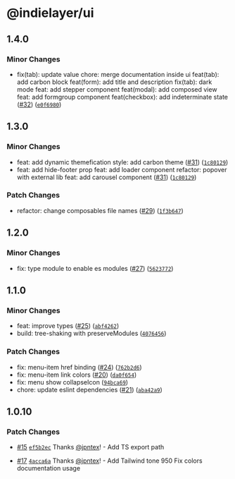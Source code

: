 # @indielayer/ui

## 1.4.0

### Minor Changes

- fix(tab): update value
  chore: merge documentation inside ui
  feat(tab): add carbon block
  feat(form): add title and description
  fix(tab): dark mode
  feat: add stepper component
  feat(modal): add composed view
  feat: add formgroup component
  feat(checkbox): add indeterminate state
  ([#32](https://github.com/indielayer/ui/pull/32)) ([`e0f6980`](https://github.com/indielayer/ui/commit/e0f6980f5d4fde2a906579a20160cde5b0fc3c77))

## 1.3.0

### Minor Changes

- feat: add dynamic themefication
  style: add carbon theme
  ([#31](https://github.com/indielayer/ui/pull/31)) ([`1c80129`](https://github.com/indielayer/ui/commit/1c8012943bb9827c803e222da636d5e702564adb))
- feat: add hide-footer prop
  feat: add loader component
  refactor: popover with external lib
  feat: add carousel component
  ([#31](https://github.com/indielayer/ui/pull/31)) ([`1c80129`](https://github.com/indielayer/ui/commit/1c8012943bb9827c803e222da636d5e702564adb))

### Patch Changes

- refactor: change composables file names ([#29](https://github.com/indielayer/ui/pull/29)) ([`1f3b647`](https://github.com/indielayer/ui/commit/1f3b6470d2a23e09a954055863b104a514b835bb))

## 1.2.0

### Minor Changes

- fix: type module to enable es modules ([#27](https://github.com/indielayer/ui/pull/27)) ([`5623772`](https://github.com/indielayer/ui/commit/5623772e475f324518babded6f0c68900d7f6198))

## 1.1.0

### Minor Changes

- feat: improve types ([#25](https://github.com/indielayer/ui/pull/25)) ([`abf4262`](https://github.com/indielayer/ui/commit/abf4262a04639eb76b7cb3bbcac144623e2dd838))
- build: tree-shaking with preserveModules ([`4076456`](https://github.com/indielayer/ui/commit/4076456146733972f028defd6bdb801cbfe8f7b8))

### Patch Changes

- fix: menu-item href binding ([#24](https://github.com/indielayer/ui/pull/24)) ([`762b2d6`](https://github.com/indielayer/ui/commit/762b2d6278e66a021dce6e1317212a8de8882f87))
- fix: menu-item link colors ([#20](https://github.com/indielayer/ui/pull/20)) ([`da0f654`](https://github.com/indielayer/ui/commit/da0f6544359e244b427905424adc0cb10b5c10a0))
- fix: menu show collapseIcon ([`94bca69`](https://github.com/indielayer/ui/commit/94bca69ff38c206ff853727ab2834fde70309527))
- chore: update eslint dependencies ([#21](https://github.com/indielayer/ui/pull/21)) ([`aba42a9`](https://github.com/indielayer/ui/commit/aba42a97199797aa995f03918c4497e1e8214f15))

## 1.0.10

### Patch Changes

- [#15](https://github.com/indielayer/ui/pull/15) [`ef5b2ec`](https://github.com/indielayer/ui/commit/ef5b2ecd9d3eebcd180a7ff32057bfeffce8a184) Thanks [@jpntex](https://github.com/jpntex)! - Add TS export path

- [#17](https://github.com/indielayer/ui/pull/17) [`4acca6a`](https://github.com/indielayer/ui/commit/4acca6a4254af36f9c243006d6ecc2c7450102cd) Thanks [@jpntex](https://github.com/jpntex)! - Add Tailwind tone 950
  Fix colors documentation usage
